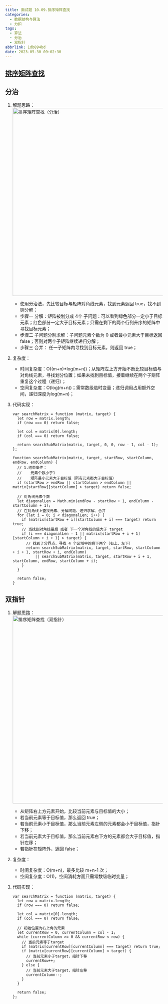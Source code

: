 ```yaml
---
title: 面试题 10.09.排序矩阵查找
categories:
  - 数据结构与算法
  - 力扣
tags:
  - 算法
  - 分治
  - 双指针
abbrlink: 1db894bd
date: 2023-05-30 09:02:30
---
```


## [排序矩阵查找](https://leetcode.cn/problems/sorted-matrix-search-lcci/)

## 分治
1. 解题思路：
    <img src="排序矩阵查找（分治）.jpg" width="600px" height="auto" class="lazy-load" title="排序矩阵查找（分治）"/>

    - 使用分治法，先比较目标与矩阵对角线元素，找到元素返回 true，找不到则分解；
    - 步骤一 分解：矩阵被划分成 4个 子问题：可以看到绿色部分一定小于目标元素；红色部分一定大于目标元素；只需在剩下的两个行列升序的矩阵中寻找目标元素；
    - 步骤二 子问题分别求解：子问题元素个数为 0 或者最小元素大于目标返回 false；否则对两个子矩阵继续递归分解；
    - 步骤三 合并： 任一子矩阵内寻找到目标元素，则返回 true；
2. 复杂度：
    - 时间复杂度：O((m+n)*log(m+n))；从矩阵左上方开始不断比较目标值与对角线元素，寻找划分位置；如果未找到目标值，接着继续在两个子矩阵重复这个过程（递归）；
    - 空间复杂度：O(log(m+n))；需常数级临时变量；递归调用占用额外空间，递归深度为log(m+n)；
3. 代码实现：
    ```JS
    var searchMatrix = function (matrix, target) {
      let row = matrix.length;
      if (row === 0) return false;

      let col = matrix[0].length;
      if (col === 0) return false;

      return searchSubMatrix(matrix, target, 0, 0, row - 1, col - 1);
    };

    function searchSubMatrix(matrix, target, startRow, startColumn, endRow, endColumn) {
      // 1.结束条件：
      //    元素个数小于1
      //    矩阵最小元素大于目标值（所有元素都大于目标值）
      if (startRow > endRow || startColumn > endColumn || matrix[startRow][startColumn] > target) return false;

      // 对角线元素个数
      let diagonalLen = Math.min(endRow - startRow + 1, endColumn - startColumn + 1);
      // 在对角线上查找元素、分解问题、递归求解、合并
      for (let i = 0; i < diagonalLen; i++) {
        if (matrix[startRow + i][startColumn + i] === target) return true;
        // 当找到对角线最后 或者 下一个对角线的值大于 target
        if (i === diagonalLen - 1 || matrix[startRow + i + 1][startColumn + i + 1] > target) {
          // 找到了分界点，寻找 4 个区域中的剩下两个（右上、左下）
          return searchSubMatrix(matrix, target, startRow, startColumn + i + 1, startRow + i, endColumn)
              || searchSubMatrix(matrix, target, startRow + i + 1, startColumn, endRow, startColumn + i);
        }
      }

      return false;
    }
    ```

## 双指针
1. 解题思路：
    <img src="排序矩阵查找（双指针）.jpg" width="600px" height="auto" class="lazy-load" title="排序矩阵查找（双指针）"/>

    - 从矩阵右上方元素开始，比较当前元素与目标值的大小；
    - 若当前元素等于目标值，那么返回 true； 
    - 若当前元素小于目标值，那么当前元素左侧的元素都会小于目标值，指针下移；
    - 若当前元素大于目标值，那么当前元素右下方的元素都会大于目标值，指针左移；
    - 若指针在矩阵外，返回 false；
2. 复杂度：
    - 时间复杂度：O(m+n)，最多比较 m+n-1 次； 
    - 空间复杂度：O(1)，空间消耗方面只需常数级临时变量；
3. 代码实现：
    ```JS
    var searchMatrix = function (matrix, target) {
      let row = matrix.length;
      if (row === 0) return false;

      let col = matrix[0].length;
      if (col === 0) return false;

      // 初始位置为右上角的元素
      let currentRow = 0, currentColumn = col - 1;
      while (currentColumn >= 0 && currentRow < row) {
        // 当前元素等于target
        if (matrix[currentRow][currentColumn] === target) return true;
        if (matrix[currentRow][currentColumn] < target) {
          // 当前元素小于target，指针下移
          currentRow++;
        } else {
          // 当前元素大于target，指针左移
          currentColumn--;
        }
      }

      return false;
    };
    ```
